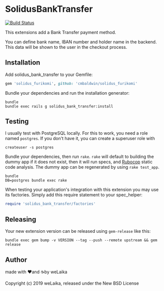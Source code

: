 SolidusBankTransfer
===================

[![Build Status](https://travis-ci.org/welaika/solidus_bank_transfer.svg?branch=master)](https://travis-ci.org/welaika/solidus_bank_transfer)

This extensions add a Bank Transfer payment method.

You can define bank name, IBAN number and holder name in the backend. This data will be shown to the user in the checkout process.

Installation
------------

Add solidus_bank_transfer to your Gemfile:

```ruby
gem 'solidus_furikomi', github: 'cmbaldwin/solidus_furikomi'
```

Bundle your dependencies and run the installation generator:

```shell
bundle
bundle exec rails g solidus_bank_transfer:install
```

Testing
-------

I usually test with PostgreSQL locally. For this to work, you need a role named `postgres`. If you don't have it, you can create a superuser role with

```shell
createuser -s postgres
```

Bundle your dependencies, then run `rake`. `rake` will default to building the dummy app if it does not exist, then it will run specs, and [Rubocop](https://github.com/bbatsov/rubocop) static code analysis. The dummy app can be regenerated by using `rake test_app`.

```shell
bundle
DB=postgres bundle exec rake
```

When testing your application's integration with this extension you may use its factories.
Simply add this require statement to your spec_helper:

```ruby
require 'solidus_bank_transfer/factories'
```

Releasing
---------

Your new extension version can be released using `gem-release` like this:

```shell
bundle exec gem bump -v VERSION --tag --push --remote upstream && gem release
```

Author
------

made with ❤️and ☕️by weLaika

Copyright (c) 2019 weLaika, released under the New BSD License

